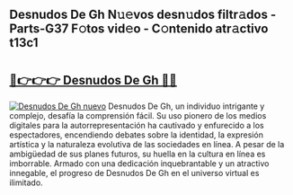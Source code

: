 ## Desnudos De Gh N𝚞𝚎vos desn𝚞dos filtr𝚊dos - Parts-G37 F𝚘tos vid𝚎o - C𝚘ntenido atr𝚊ctivo t13c1

# <h2><a href="http://mb2e9dg.tromn.icu/?c=Desnudos+De+Gh">🔗👉👉👉 Desnudos De Gh 🔗🔗</a></h2>

[![Desnudos De Gh nuevo](https://i.imgur.com/pEAQMta.gif)](http://mb2e9dg.tromn.icu/?c=Desnudos+De+Gh)
Desnudos De Gh, un individuo intrigante y complejo, desafía la comprensión fácil. Su uso pionero de los medios digitales para la autorrepresentación ha cautivado y enfurecido a los espectadores, encendiendo debates sobre la identidad, la expresión artística y la naturaleza evolutiva de las sociedades en línea. A pesar de la ambigüedad de sus planes futuros, su huella en la cultura en línea es imborrable. Armado con una dedicación inquebrantable y un atractivo innegable, el progreso de Desnudos De Gh en el universo virtual es ilimitado.

